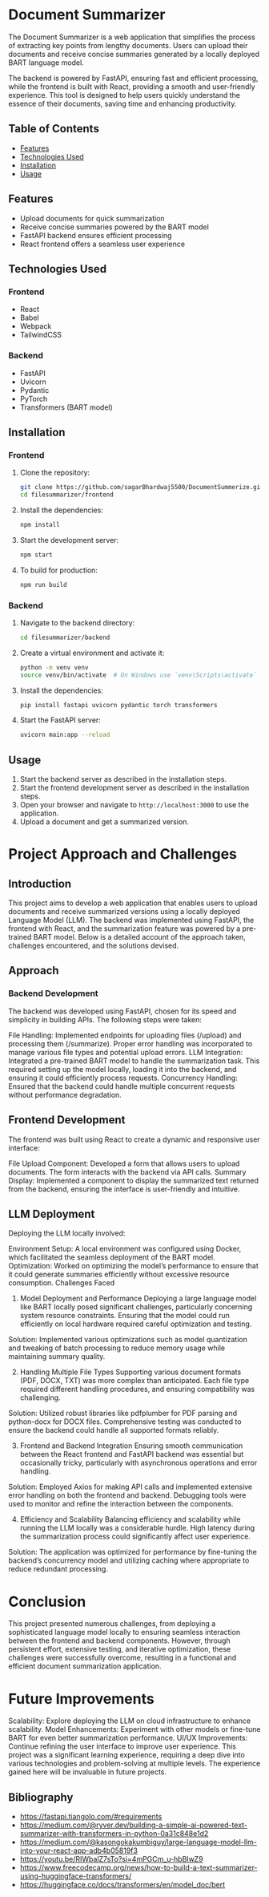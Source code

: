 # Document Summarizer


The Document Summarizer is a web application that simplifies the process of extracting key points from lengthy documents. Users can upload their documents and receive concise summaries generated by a locally deployed BART language model.

The backend is powered by FastAPI, ensuring fast and efficient processing, while the frontend is built with React, providing a smooth and user-friendly experience. This tool is designed to help users quickly understand the essence of their documents, saving time and enhancing productivity.


## Table of Contents

- [Features](#features)
- [Technologies Used](#technologies-used)
- [Installation](#installation)
- [Usage](#usage)

## Features
- Upload documents for quick summarization
- Receive concise summaries powered by the BART model
- FastAPI backend ensures efficient processing
- React frontend offers a seamless user experience

## Technologies Used

### Frontend
- React
- Babel
- Webpack
- TailwindCSS

### Backend
- FastAPI
- Uvicorn
- Pydantic
- PyTorch
- Transformers (BART model)

## Installation

### Frontend
1. Clone the repository:
    ```bash
    git clone https://github.com/sagarBhardwaj5500/DocumentSummerize.git
    cd filesummarizer/frontend
    ```

2. Install the dependencies:
    ```bash
    npm install
    ```

3. Start the development server:
    ```bash
    npm start
    ```

4. To build for production:
    ```bash
    npm run build
    ```

### Backend
1. Navigate to the backend directory:
    ```bash
    cd filesummarizer/backend
    ```

2. Create a virtual environment and activate it:
    ```bash
    python -m venv venv
    source venv/bin/activate  # On Windows use `venv\Scripts\activate`
    ```

3. Install the dependencies:
    ```bash
    pip install fastapi uvicorn pydantic torch transformers
    ```

4. Start the FastAPI server:
    ```bash
    uvicorn main:app --reload
    ```

## Usage
1. Start the backend server as described in the installation steps.
2. Start the frontend development server as described in the installation steps.
3. Open your browser and navigate to `http://localhost:3000` to use the application.
4. Upload a document and get a summarized version.


# Project Approach and Challenges
## Introduction
This project aims to develop a web application that enables users to upload documents and receive summarized versions using a locally deployed Language Model (LLM). The backend was implemented using FastAPI, the frontend with React, and the summarization feature was powered by a pre-trained BART model. Below is a detailed account of the approach taken, challenges encountered, and the solutions devised.

## Approach
### Backend Development
The backend was developed using FastAPI, chosen for its speed and simplicity in building APIs. The following steps were taken:

File Handling: Implemented endpoints for uploading files (/upload) and processing them (/summarize). Proper error handling was incorporated to manage various file types and potential upload errors.
LLM Integration: Integrated a pre-trained BART model to handle the summarization task. This required setting up the model locally, loading it into the backend, and ensuring it could efficiently process requests.
Concurrency Handling: Ensured that the backend could handle multiple concurrent requests without performance degradation.
## Frontend Development
The frontend was built using React to create a dynamic and responsive user interface:

File Upload Component: Developed a form that allows users to upload documents. The form interacts with the backend via API calls.
Summary Display: Implemented a component to display the summarized text returned from the backend, ensuring the interface is user-friendly and intuitive.

## LLM Deployment
Deploying the LLM locally involved:

Environment Setup: A local environment was configured using Docker, which facilitated the seamless deployment of the BART model.
Optimization: Worked on optimizing the model’s performance to ensure that it could generate summaries efficiently without excessive resource consumption.
Challenges Faced
1. Model Deployment and Performance
Deploying a large language model like BART locally posed significant challenges, particularly concerning system resource constraints. Ensuring that the model could run efficiently on local hardware required careful optimization and testing.

Solution: Implemented various optimizations such as model quantization and tweaking of batch processing to reduce memory usage while maintaining summary quality.

2. Handling Multiple File Types
Supporting various document formats (PDF, DOCX, TXT) was more complex than anticipated. Each file type required different handling procedures, and ensuring compatibility was challenging.

Solution: Utilized robust libraries like pdfplumber for PDF parsing and python-docx for DOCX files. Comprehensive testing was conducted to ensure the backend could handle all supported formats reliably.

3. Frontend and Backend Integration
Ensuring smooth communication between the React frontend and FastAPI backend was essential but occasionally tricky, particularly with asynchronous operations and error handling.

Solution: Employed Axios for making API calls and implemented extensive error handling on both the frontend and backend. Debugging tools were used to monitor and refine the interaction between the components.

4. Efficiency and Scalability
Balancing efficiency and scalability while running the LLM locally was a considerable hurdle. High latency during the summarization process could significantly affect user experience.

Solution: The application was optimized for performance by fine-tuning the backend’s concurrency model and utilizing caching where appropriate to reduce redundant processing.

# Conclusion
This project presented numerous challenges, from deploying a sophisticated language model locally to ensuring seamless interaction between the frontend and backend components. However, through persistent effort, extensive testing, and iterative optimization, these challenges were successfully overcome, resulting in a functional and efficient document summarization application.

# Future Improvements
Scalability: Explore deploying the LLM on cloud infrastructure to enhance scalability.
Model Enhancements: Experiment with other models or fine-tune BART for even better summarization performance.
UI/UX Improvements: Continue refining the user interface to improve user experience.
This project was a significant learning experience, requiring a deep dive into various technologies and problem-solving at multiple levels. The experience gained here will be invaluable in future projects.


##  Bibliography
- https://fastapi.tiangolo.com/#requirements
- https://medium.com/@ryver.dev/building-a-simple-ai-powered-text-summarizer-with-transformers-in-python-0a31c848e1d2
- https://medium.com/@kasongokakumbiguy/large-language-model-llm-into-your-react-app-adb4b05819f3
- https://youtu.be/RIWbalZ7sTo?si=4mPGCm_u-hbBIwZ9
- https://www.freecodecamp.org/news/how-to-build-a-text-summarizer-using-huggingface-transformers/
- https://huggingface.co/docs/transformers/en/model_doc/bert
